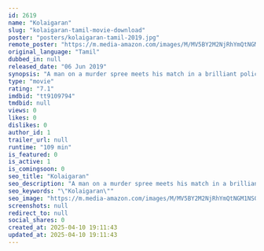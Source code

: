 ```yaml
---
id: 2619
name: "Kolaigaran"
slug: "kolaigaran-tamil-movie-download"
poster: "posters/kolaigaran-tamil-2019.jpg"
remote_poster: "https://m.media-amazon.com/images/M/MV5BY2M2NjRhYmQtNGM1NS00NWVmLWJjODMtMTU3MTg1ZDJmNjgwXkEyXkFqcGdeQXVyMTEzNzg0Mjkx._V1_SX300.jpg"
original_language: "Tamil"
dubbed_in: null
released_date: "06 Jun 2019"
synopsis: "A man on a murder spree meets his match in a brilliant police officer, and a cat-and-mouse game ensues."
type: "movie"
rating: "7.1"
imdbid: "tt9109794"
tmdbid: null
views: 0
likes: 0
dislikes: 0
author_id: 1
trailer_url: null
runtime: "109 min"
is_featured: 0
is_active: 1
is_comingsoon: 0
seo_title: "Kolaigaran"
seo_description: "A man on a murder spree meets his match in a brilliant police officer, and a cat-and-mouse game ensues."
seo_keywords: "\"Kolaigaran\""
seo_image: "https://m.media-amazon.com/images/M/MV5BY2M2NjRhYmQtNGM1NS00NWVmLWJjODMtMTU3MTg1ZDJmNjgwXkEyXkFqcGdeQXVyMTEzNzg0Mjkx._V1_SX300.jpg"
screenshots: null
redirect_to: null
social_shares: 0
created_at: 2025-04-10 19:11:43
updated_at: 2025-04-10 19:11:43
---
```



